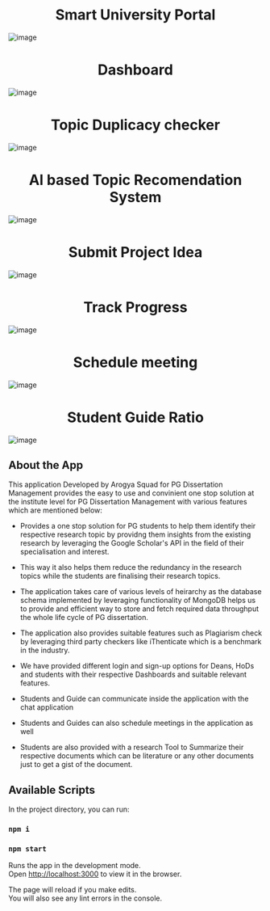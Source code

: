 <div align='center'>
  
 # Smart University Portal
  
</div>

![image](https://github.com/RohitChandraJoshi/Smart-India-Hackathon-2023-Project-Arogya-Squad/assets/102249718/29cc3c8a-ea96-48e8-b69e-8ce79730d412)

<div align='center'>
  
 # Dashboard
  
</div>

![image](https://github.com/RohitChandraJoshi/Smart-India-Hackathon-2023-Project-Arogya-Squad/assets/102249718/3806a30e-b5bc-4208-af85-60d318cfe6fe)

<div align='center'>
  
 # Topic Duplicacy checker
  
</div>

![image](https://github.com/RohitChandraJoshi/Smart-India-Hackathon-2023-Project-Arogya-Squad/assets/102249718/bd0c76af-2369-4f5e-becd-a96bad1d9222)

<div align='center'>
  
 # AI based Topic Recomendation System
  
</div>

![image](https://github.com/RohitChandraJoshi/Smart-India-Hackathon-2023-Project-Arogya-Squad/assets/102249718/38e5a2a9-3695-4546-a98c-5bc682100445)

<div align='center'>
  
 # Submit Project Idea
  
</div>

![image](https://github.com/RohitChandraJoshi/Smart-India-Hackathon-2023-Project-Arogya-Squad/assets/102249718/0308e4c9-cb54-46d6-9fa8-a842f256b03e)

<div align='center'>
  
 # Track Progress
  
</div>

![image](https://github.com/RohitChandraJoshi/Smart-India-Hackathon-2023-Project-Arogya-Squad/assets/102249718/9796ab72-33ec-46ff-81d6-ac2d7b637a11)

<div align='center'>
  
 # Schedule meeting
  
</div>

![image](https://github.com/RohitChandraJoshi/Smart-India-Hackathon-2023-Project-Arogya-Squad/assets/102249718/e20034b6-2d07-4d70-8495-eb36065e357f)

<div align='center'>
  
 # Student Guide Ratio
  
</div>

![image](https://github.com/RohitChandraJoshi/Smart-India-Hackathon-2023-Project-Arogya-Squad/assets/102249718/976cffa9-b1e5-4b55-9d7d-828607eb3179)


## About the App
This application Developed by Arogya Squad for PG Dissertation Management provides the easy to use and convinient one stop solution at the institute level for PG Dissertation Management with various features which are mentioned below:

- Provides a one stop solution for PG students to help them identify their respective research topic by providng them insights from the existing research by leveraging the Google Scholar's API in the field of their specialisation and interest.

- This way it also helps them reduce the redundancy in the research topics while the students are finalising their research topics.

- The application takes care of various levels of heirarchy as the database schema implemented by leveraging functionality of MongoDB helps us to provide and efficient way to store and fetch required data throughput the whole life cycle of PG dissertation.

- The application also provides suitable features such as Plagiarism check by leveraging third party checkers like iThenticate which is a benchmark in the industry.

- We have provided different login and sign-up options for Deans, HoDs and students with their respective Dashboards and suitable relevant features.

- Students and Guide can communicate inside the application with the chat application

- Students and Guides can also schedule meetings in the application as well

- Students are also provided with a research Tool to Summarize their respective documents which can be literature or any other documents just to get a gist of the document.




## Available Scripts

In the project directory, you can run:

### `npm i`

### `npm start`

Runs the app in the development mode.<br />
Open [http://localhost:3000](http://localhost:3000) to view it in the browser.

The page will reload if you make edits.<br />
You will also see any lint errors in the console.
